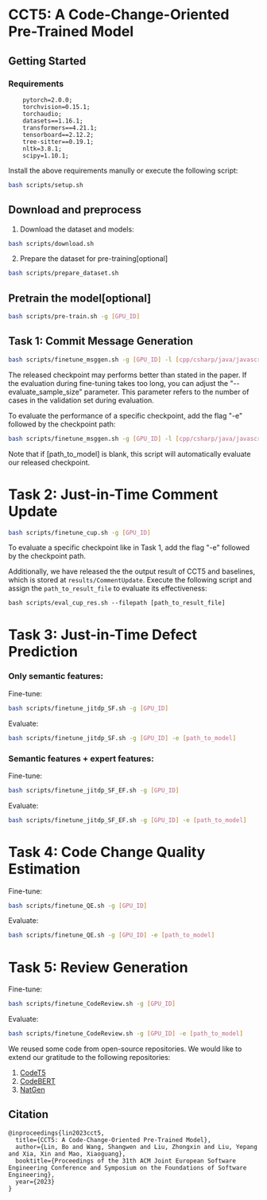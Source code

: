# CCT5: A Code-Change-Oriented Pre-Trained Model

## Getting Started


### Requirements
```
    pytorch=2.0.0;
    torchvision=0.15.1;
    torchaudio;
    datasets==1.16.1;
    transformers==4.21.1;
    tensorboard==2.12.2;
    tree-sitter==0.19.1;
    nltk=3.8.1;
    scipy=1.10.1;
```

Install the above requirements manully or execute the following script:
```bash
bash scripts/setup.sh
```


## Download and preprocess
1. Download the dataset and models:
```bash
bash scripts/download.sh
```
2. Prepare the dataset for pre-training[optional]
```bash
bash scripts/prepare_dataset.sh
```

## Pretrain the model[optional]
```bash
bash scripts/pre-train.sh -g [GPU_ID]
```

## Task 1: Commit Message Generation
```bash
bash scripts/finetune_msggen.sh -g [GPU_ID] -l [cpp/csharp/java/javascript/python/fira]
```
The released checkpoint may performs better than stated in the paper.
If the evaluation during fine-tuning takes too long, you can adjust the "--evaluate_sample_size" parameter. This parameter refers to the number of cases in the validation set during evaluation.

To evaluate the performance of a specific checkpoint, add the flag "-e" followed by the checkpoint path: 

```bash
bash scripts/finetune_msggen.sh -g [GPU_ID] -l [cpp/csharp/java/javascript/python/fira] -e [path_to_model]
```
Note that if [path_to_model] is blank, this script will automatically evaluate our released checkpoint.

# Task 2: Just-in-Time Comment Update
```bash
bash scripts/finetune_cup.sh -g [GPU_ID]
```
To evaluate a specific checkpoint like in Task 1, add the flag "-e" followed by the checkpoint path.

Additionally, we have released the the output result of CCT5 and baselines, which is stored at `results/CommentUpdate`. Execute the following script and assign the `path_to_result_file` to evaluate its effectiveness:
```
bash scripts/eval_cup_res.sh --filepath [path_to_result_file]
```
# Task 3: Just-in-Time Defect Prediction
### Only semantic features: 
Fine-tune:
```bash
bash scripts/finetune_jitdp_SF.sh -g [GPU_ID]
```
Evaluate:
```bash
bash scripts/finetune_jitdp_SF.sh -g [GPU_ID] -e [path_to_model]
```
### Semantic features + expert features: 

Fine-tune:
```bash
bash scripts/finetune_jitdp_SF_EF.sh -g [GPU_ID]
```
Evaluate:
```bash
bash scripts/finetune_jitdp_SF_EF.sh -g [GPU_ID] -e [path_to_model]
```

# Task 4: Code Change Quality Estimation

Fine-tune:
```bash
bash scripts/finetune_QE.sh -g [GPU_ID]
```
Evaluate:
```bash
bash scripts/finetune_QE.sh -g [GPU_ID] -e [path_to_model]
```

# Task 5: Review Generation
Fine-tune:
```bash
bash scripts/finetune_CodeReview.sh -g [GPU_ID]
```
Evaluate:
```bash
bash scripts/finetune_CodeReview.sh -g [GPU_ID] -e [path_to_model]
```

We reused some code from open-source repositories. We would like to extend our gratitude to the following repositories:
1. [CodeT5](https://github.com/salesforce/CodeT5)
2. [CodeBERT](https://github.com/microsoft/CodeBERT)
2. [NatGen](https://github.com/saikat107/NatGen)

## Citation
```
@inproceedings{lin2023cct5,
  title={CCT5: A Code-Change-Oriented Pre-Trained Model},
  author={Lin, Bo and Wang, Shangwen and Liu, Zhongxin and Liu, Yepang and Xia, Xin and Mao, Xiaoguang},
  booktitle={Proceedings of the 31th ACM Joint European Software Engineering Conference and Symposium on the Foundations of Software Engineering},
  year={2023}
}
```
